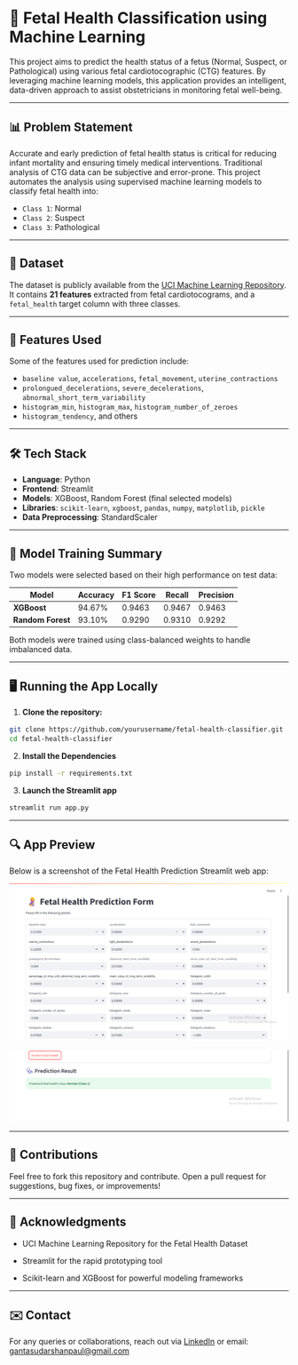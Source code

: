 # 🤰 Fetal Health Classification using Machine Learning

This project aims to predict the health status of a fetus (Normal, Suspect, or Pathological) using various fetal cardiotocographic (CTG) features. By leveraging machine learning models, this application provides an intelligent, data-driven approach to assist obstetricians in monitoring fetal well-being.

---

## 📊 Problem Statement

Accurate and early prediction of fetal health status is critical for reducing infant mortality and ensuring timely medical interventions. Traditional analysis of CTG data can be subjective and error-prone. This project automates the analysis using supervised machine learning models to classify fetal health into:

- `Class 1`: Normal  
- `Class 2`: Suspect  
- `Class 3`: Pathological  

---

## 📁 Dataset

The dataset is publicly available from the [UCI Machine Learning Repository](https://archive.ics.uci.edu/ml/datasets/fetal+health).  
It contains **21 features** extracted from fetal cardiotocograms, and a `fetal_health` target column with three classes.

---

## 🔧 Features Used

Some of the features used for prediction include:

- `baseline value`, `accelerations`, `fetal_movement`, `uterine_contractions`
- `prolongued_decelerations`, `severe_decelerations`, `abnormal_short_term_variability`
- `histogram_min`, `histogram_max`, `histogram_number_of_zeroes`
- `histogram_tendency`, and others

---

## 🛠️ Tech Stack

- **Language**: Python  
- **Frontend**: Streamlit  
- **Models**: XGBoost, Random Forest (final selected models)  
- **Libraries**: `scikit-learn`, `xgboost`, `pandas`, `numpy`, `matplotlib`, `pickle`  
- **Data Preprocessing**: StandardScaler

---

## 🧠 Model Training Summary

Two models were selected based on their high performance on test data:

| Model            | Accuracy | F1 Score | Recall | Precision |
|------------------|----------|----------|--------|-----------|
| **XGBoost**      | 94.67%   | 0.9463   | 0.9467 | 0.9463    |
| **Random Forest**| 93.10%   | 0.9290   | 0.9310 | 0.9292    |

Both models were trained using class-balanced weights to handle imbalanced data.

---

## 🖥️ Running the App Locally

1. **Clone the repository:**

```bash
git clone https://github.com/yourusername/fetal-health-classifier.git
cd fetal-health-classifier
```

2. **Install the Dependencies**

```bash
pip install -r requirements.txt
```

3. **Launch the Streamlit app**

```bash
streamlit run app.py
```

---

## 🔍 App Preview

Below is a screenshot of the Fetal Health Prediction Streamlit web app:

![Streamlit App Screenshot](https://github.com/sudharshanpaul/Fetal-Health-Predictor/blob/main/images/Screenshot%202025-06-18%20095838.png)

![Streamlit App Screenshot](https://github.com/sudharshanpaul/Fetal-Health-Predictor/blob/main/images/Screenshot%202025-06-18%20095854.png)

---

## 🤝 Contributions
Feel free to fork this repository and contribute. Open a pull request for suggestions, bug fixes, or improvements!

---

## 🙏 Acknowledgments
- UCI Machine Learning Repository for the Fetal Health Dataset

- Streamlit for the rapid prototyping tool

- Scikit-learn and XGBoost for powerful modeling frameworks

---

## ✉️ Contact
For any queries or collaborations, reach out via [LinkedIn](https://www.linkedin.com/in/sudharshan-paul/) or email: gantasudarshanpaul@gmail.com
